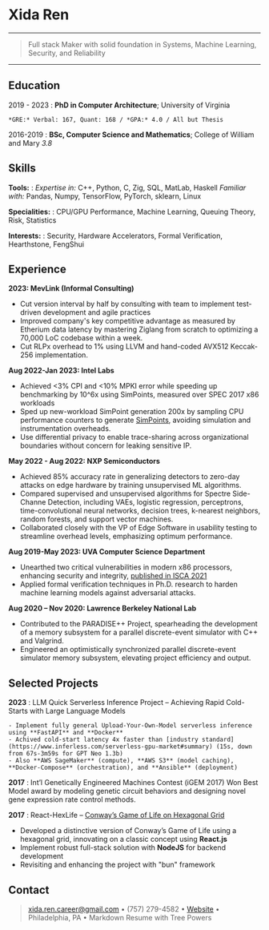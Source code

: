 Xida Ren
========

----

> Full stack Maker with solid foundation in Systems, Machine Learning, Security, and Reliability

----

Education
---------

2019 - 2023
:   **PhD in Computer Architecture**; University of Virginia

    *GRE:* Verbal: 167, Quant: 168 / *GPA:* 4.0 / All but Thesis

2016-2019
:   **BSc, Computer Science and Mathematics**; College of William and Mary *3.8*

Skills
------

**Tools:**
:   *Expertise in:* C++, Python, C, Zig, SQL, MatLab, Haskell
    *Familiar with:* Pandas, Numpy, TensorFlow, PyTorch, sklearn, Linux
    
**Specialities:**
: CPU/GPU Performance, Machine Learning, Queuing Theory, Risk, Statistics

**Interests:**
:   Security, Hardware Accelerators, Formal Verification, Hearthstone, FengShui

Experience
----------

**2023: MevLink (Informal Consulting)**

* Cut version interval by half by consulting with team to implement test-driven development and agile practices
* Improved company's key competitive advantage as measured by Etherium data latency by mastering Ziglang from scratch to optimizing a 70,000 LoC codebase within a week.
* Cut RLPx overhead to 1% using LLVM and hand-coded AVX512 Keccak-256 implementation.

**Aug 2022-Jan 2023: Intel Labs**

* Achieved <3% CPI and <10% MPKI error while speeding up benchmarking by 10^6x using SimPoints, measured over SPEC 2017 x86 workloads
* Sped up new-workload SimPoint generation 200x by sampling CPU performance counters to generate [SimPoints](https://cseweb.ucsd.edu/~calder/simpoint/simpoint_overview.htm), avoiding simulation and instrumentation overheads.
* Use differential privacy to enable trace-sharing across organizational boundaries without concern for leaking sensitive IP.

**May 2022 - Aug 2022: NXP Semiconductors**

* Achieved 85% accuracy rate in generalizing detectors to zero-day attacks on edge hardware by training unsupervised ML algorithms.
* Compared supervised and unsupervised algorithms for Spectre Side-Channe Detection, including VAEs, logistic regression, perceptrons, time-convolutional neural networks, decision trees, k-nearest neighbors, random forests, and support vector machines.
* Collaborated closely with the VP of Edge Software in usability testing to streamline overhead levels, emphasizing optimum performance.


**Aug 2019-May 2023: UVA Computer Science Department**

* Unearthed two critical vulnerabilities in modern x86 processors, enhancing security and integrity, [published in ISCA 2021](https://ieeexplore.ieee.org/document/9499837)
* Applied formal verification techniques in Ph.D. research to harden machine learning models against adversarial attacks.


**Aug 2020 – Nov 2020: Lawrence Berkeley National Lab**

* Contributed to the PARADISE++ Project, spearheading the development of a memory subsystem for a parallel discrete-event simulator with C++ and Valgrind.
* Engineered an optimistically synchronized parallel discrete-event simulator memory subsystem, elevating project efficiency and output.

Selected Projects
-----------------

**2023**
:   LLM Quick Serverless Inference Project – Achieving Rapid Cold-Starts with Large Language Models

    - Implement fully general Upload-Your-Own-Model serverless inference using **FastAPI** and **Docker**
    - Achived cold-start latency 4x faster than [industry standard](https://www.inferless.com/serverless-gpu-market#summary) (15s, down from 67s-3m59s for GPT Neo 1.3b)
    - Also **AWS SageMaker** (compute), **AWS S3** (model caching), **Docker-Compose** (orchestration), and **Ansible** (deployment)

**2017**
:   Int’l Genetically Engineered Machines Contest (iGEM 2017) Won Best Model award by modeling genetic circuit behaviors and designing novel gene expression rate control methods.

**2017**
:   React-HexLife – [Conway’s Game of Life on Hexagonal Grid](https://devpost.com/software/react-hexlife)
- Developed a distinctive version of Conway’s Game of Life using a hexagonal grid, innovating on a classic concept using **React.js**
- Implement robust full-stack solution with **NodeJS** for backend development
- Revisiting and enhancing the project with "bun" framework

Contact
-------

> [xida.ren.career@gmail.com](mailto:xida.ren.career@gmail.com) • (757) 279-4582 • [Website](https://renresear.ch) • Philadelphia, PA • Markdown Resume with Tree Powers
